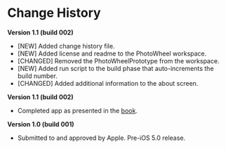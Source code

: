 # Change History

**Version 1.1 (build 002)**

   * [NEW] Added change history file.
   * [NEW] Added license and readme to the PhotoWheel workspace.
   * [CHANGED] Removed the PhotoWheelPrototype from the workspace.
   * [NEW] Added run script to the build phase that auto-increments the build number.
   * [CHANGED] Added additional information to the about screen.

**Version 1.1 (build 002)**

   * Completed app as presented in the [book][1].

**Version 1.0 (build 001)**

   * Submitted to and approved by Apple. Pre-iOS 5.0 release.
   
   [1]: http://learnipadprogramming.com/
